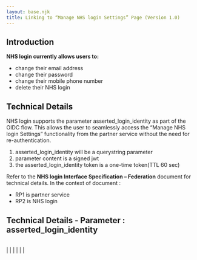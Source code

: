 ```yaml
---
layout: base.njk
title: Linking to “Manage NHS login Settings” Page (Version 1.0)
---
```

## Introduction

**NHS login currently allows users to:**
-  change their email address
- change their password
- change their mobile phone number
- delete their NHS login

## Technical Details

NHS login supports the parameter asserted_login_identity as part of the OIDC flow. This allows the user to seamlessly access the “Manage NHS login Settings” functionality from the partner service without the need for re-authentication. 

1. asserted_login_identity will be a querystring parameter 
2. parameter content is a signed jwt
3. the asserted_login_identity token is a one-time token(TTL 60 sec)

Refer to the **NHS login Interface Specification – Federation** document for technical details. In the context of document :
- RP1 is partner service 
- RP2 is NHS login


## Technical Details - Parameter : asserted_login_identity

|                                    |
|------------------------------------|
|
|
|
|
|
|